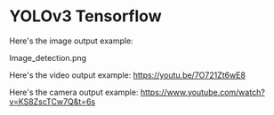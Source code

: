 # YOLOv3 Tensorflow

Here's the image output example:

Image_detection.png

Here's the video output example:
https://youtu.be/7O721Zt6wE8

Here's the camera output example:
https://www.youtube.com/watch?v=KS8ZscTCw7Q&t=6s